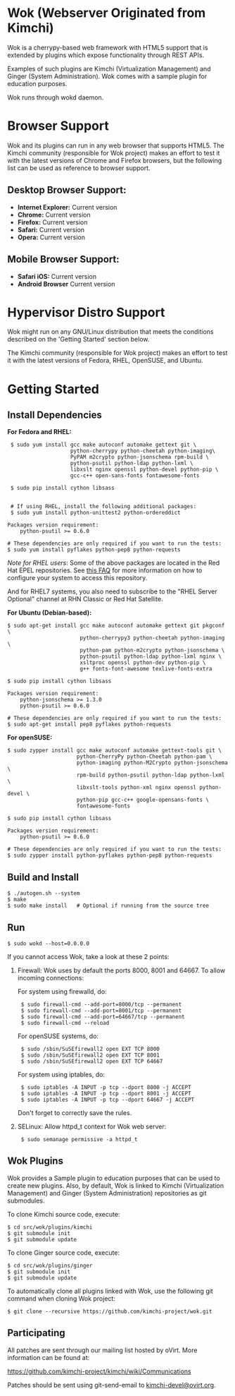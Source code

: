 Wok (Webserver Originated from Kimchi)
======================================

Wok is a cherrypy-based web framework with HTML5 support that is extended by
plugins which expose functionality through REST APIs.

Examples of such plugins are Kimchi (Virtualization Management) and Ginger
(System Administration). Wok comes with a sample plugin for education purposes.

Wok runs through wokd daemon.


Browser Support
===============

Wok and its plugins can run in any web browser that supports HTML5. The
Kimchi community (responsible for Wok project) makes an effort to
test it with the latest versions of Chrome and Firefox browsers, but the
following list can be used as reference to browser support.

Desktop Browser Support:
-----------------------
* **Internet Explorer:** Current version
* **Chrome:** Current version
* **Firefox:** Current version
* **Safari:** Current version
* **Opera:** Current version

Mobile Browser Support:
-----------------------
* **Safari iOS:** Current version
* **Android Browser** Current version


Hypervisor Distro Support
=========================

Wok might run on any GNU/Linux distribution that meets the conditions
described on the 'Getting Started' section below.

The Kimchi community (responsible for Wok project) makes an effort to
test it with the latest versions of Fedora, RHEL, OpenSUSE, and Ubuntu.

Getting Started
===============

Install Dependencies
--------------------

**For Fedora and RHEL:**

     $ sudo yum install gcc make autoconf automake gettext git \
                        python-cherrypy python-cheetah python-imaging\
                        PyPAM m2crypto python-jsonschema rpm-build \
                        python-psutil python-ldap python-lxml \
                        libxslt nginx openssl python-devel python-pip \
                        gcc-c++ open-sans-fonts fontawesome-fonts

     $ sudo pip install cython libsass


     # If using RHEL, install the following additional packages:
     $ sudo yum install python-unittest2 python-ordereddict

    Packages version requirement:
        python-psutil >= 0.6.0

    # These dependencies are only required if you want to run the tests:
    $ sudo yum install pyflakes python-pep8 python-requests

*Note for RHEL users*: Some of the above packages are located in the Red Hat
EPEL repositories.  See
[this FAQ](http://fedoraproject.org/wiki/EPEL#How_can_I_use_these_extra_packages.3F)
for more information on how to configure your system to access this repository.

And for RHEL7 systems, you also need to subscribe to the "RHEL Server Optional"
channel at RHN Classic or Red Hat Satellite.

**For Ubuntu (Debian-based):**

    $ sudo apt-get install gcc make autoconf automake gettext git pkgconf \
                           python-cherrypy3 python-cheetah python-imaging \
                           python-pam python-m2crypto python-jsonschema \
                           python-psutil python-ldap python-lxml nginx \
                           xsltproc openssl python-dev python-pip \
                           g++ fonts-font-awesome texlive-fonts-extra

    $ sudo pip install cython libsass

    Packages version requirement:
        python-jsonschema >= 1.3.0
        python-psutil >= 0.6.0

    # These dependencies are only required if you want to run the tests:
    $ sudo apt-get install pep8 pyflakes python-requests

**For openSUSE:**

    $ sudo zypper install gcc make autoconf automake gettext-tools git \
                          python-CherryPy python-Cheetah python-pam \
                          python-imaging python-M2Crypto python-jsonschema \
                          rpm-build python-psutil python-ldap python-lxml \
                          libxslt-tools python-xml nginx openssl python-devel \
                          python-pip gcc-c++ google-opensans-fonts \
                          fontawesome-fonts

    $ sudo pip install cython libsass

    Packages version requirement:
        python-psutil >= 0.6.0

    # These dependencies are only required if you want to run the tests:
    $ sudo zypper install python-pyflakes python-pep8 python-requests


Build and Install
-----------------

    $ ./autogen.sh --system
    $ make
    $ sudo make install   # Optional if running from the source tree


Run
---

    $ sudo wokd --host=0.0.0.0

If you cannot access Wok, take a look at these 2 points:

1. Firewall:
Wok uses by default the ports 8000, 8001 and 64667. To allow incoming connections:

    For system using firewalld, do:

        $ sudo firewall-cmd --add-port=8000/tcp --permanent
        $ sudo firewall-cmd --add-port=8001/tcp --permanent
        $ sudo firewall-cmd --add-port=64667/tcp --permanent
        $ sudo firewall-cmd --reload

    For openSUSE systems, do:

        $ sudo /sbin/SuSEfirewall2 open EXT TCP 8000
        $ sudo /sbin/SuSEfirewall2 open EXT TCP 8001
        $ sudo /sbin/SuSEfirewall2 open EXT TCP 64667

    For system using iptables, do:

        $ sudo iptables -A INPUT -p tcp --dport 8000 -j ACCEPT
        $ sudo iptables -A INPUT -p tcp --dport 8001 -j ACCEPT
        $ sudo iptables -A INPUT -p tcp --dport 64667 -j ACCEPT

    Don't forget to correctly save the rules.

2. SELinux:
Allow httpd_t context for Wok web server:

        $ sudo semanage permissive -a httpd_t


Wok Plugins
-----------

Wok provides a Sample plugin to education purposes that can be used to create
new plugins. Also, by default, Wok is linked to Kimchi (Virtualization
 Management) and Ginger (System Administration) repositories as git submodules.

To clone Kimchi source code, execute:

    $ cd src/wok/plugins/kimchi
    $ git submodule init
    $ git submodule update

To clone Ginger source code, execute:

    $ cd src/wok/plugins/ginger
    $ git submodule init
    $ git submodule update

To automatically clone all plugins linked with Wok, use the following git
command when cloning Wok project:

    $ git clone --recursive https://github.com/kimchi-project/wok.git


Participating
-------------

All patches are sent through our mailing list hosted by oVirt.  More
information can be found at:

https://github.com/kimchi-project/kimchi/wiki/Communications

Patches should be sent using git-send-email to kimchi-devel@ovirt.org.

